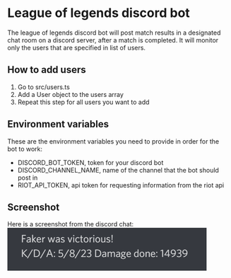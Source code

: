 # League of legends discord bot
The league of legends discord bot will post match results in a designated chat room on a discord server, after a match is completed. It will monitor only the users that are specified in list of users. 

## How to add users
1. Go to src/users.ts
2. Add a User object to the users array
  1. Repeat this step for all users you want to add

## Environment variables
These are the environment variables you need to provide in order for the bot to work:
- DISCORD_BOT_TOKEN, token for your discord bot
- DISCORD_CHANNEL_NAME, name of the channel that the bot should post in
- RIOT_API_TOKEN, api token for requesting information from the riot api

## Screenshot
Here is a screenshot from the discord chat:
![](screenshot.PNG)
